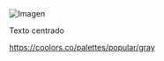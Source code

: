 <div class="container">
  <div class="d-flex align-items-center">
    <div class="mr-3">
      <img src="ruta_de_la_imagen.jpg" alt="Imagen" class="img-fluid">
    </div>
    <div class="text-center">
      <p>Texto centrado</p>
    </div>
  </div>
</div>


https://coolors.co/palettes/popular/gray
